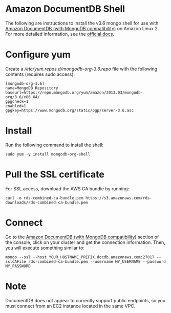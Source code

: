 # Amazon DocumentDB Shell

The following are instructions to install the v3.6 mongo shell for use with [Amazon DocumentDB (with MongoDB compatibility)](https://aws.amazon.com/documentdb/) on Amazon Linux 2. For more detailed information, see the [official docs](https://docs.aws.amazon.com/documentdb/latest/developerguide/getting-started.connect.html).

# Configure yum

Create a */etc/yum.repos.d/mongodb-org-3.6.repo* file with the following contents (requires sudo access):

```
[mongodb-org-3.6]
name=MongoDB Repository
baseurl=https://repo.mongodb.org/yum/amazon/2013.03/mongodb-org/3.6/x86_64/
gpgcheck=1
enabled=1
gpgkey=https://www.mongodb.org/static/pgp/server-3.6.asc
```

# Install

Run the following command to install the shell:

```
sudo yum -y install mongodb-org-shell
```

# Pull the SSL certificate

For SSL access, download the AWS CA bundle by running:

```
curl -o rds-combined-ca-bundle.pem https://s3.amazonaws.com/rds-downloads/rds-combined-ca-bundle.pem
```

# Connect

Go to the [Amazon DocumentDB (with MongoDB compatibility)](https://console.aws.amazon.com/docdb/home#clusters) section of the console, click on your cluster and get the connection information. Then, you will execute something similar to:

```
mongo --ssl --host YOUR_HOSTNAME_PREFIX.docdb.amazonaws.com:27017 --sslCAFile rds-combined-ca-bundle.pem --username MY_USERNAME --password MY_PASSWORD 

```

# Note

DocumentDB does not appear to currently support public endpoints, so you must connect from an EC2 instance located in the same VPC.


